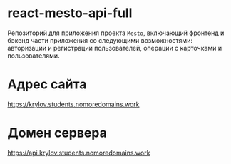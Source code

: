 # react-mesto-api-full
Репозиторий для приложения проекта `Mesto`, включающий фронтенд и бэкенд части приложения со следующими возможностями: авторизации и регистрации пользователей, операции с карточками и пользователями.

# Адрес сайта
https://krylov.students.nomoredomains.work

# Домен сервера
https://api.krylov.students.nomoredomains.work
